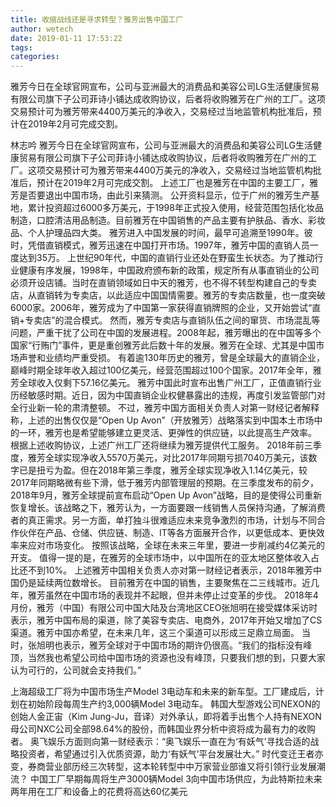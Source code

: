 ```yaml
---
title: 收缩战线还是寻求转型？雅芳出售中国工厂
author: wetech
date: 2019-01-11 17:53:22
tags: 
categories: 
---
```

雅芳今日在全球官网宣布，公司与亚洲最大的消费品和美容公司LG生活健康贸易有限公司旗下子公司菲诗小铺达成收购协议，后者将收购雅芳在广州的工厂。这项交易预计可为雅芳带来4400万美元的净收入，交易经过当地监管机构批准后，预计在2019年2月可完成交割。
<!-- more -->
林志吟
雅芳今日在全球官网宣布，公司与亚洲最大的消费品和美容公司LG生活健康贸易有限公司旗下子公司菲诗小铺达成收购协议，后者将收购雅芳在广州的工厂。这项交易预计可为雅芳带来4400万美元的净收入，交易经过当地监管机构批准后，预计在2019年2月可完成交割。
上述工厂也是雅芳在中国的主要工厂，雅芳是否要退出中国市场，由此引来猜测。
公开资料显示，位于广州的雅芳生产基地，累计投资超过6000多万美元，于1998年正式投入使用，经营范围包括化妆品制造，口腔清洁用品制造。目前雅芳在中国销售的产品主要有护肤品、香水、彩妆品、个人护理品四大类。
雅芳进入中国发展的时间，最早可追溯至1990年。彼时，凭借直销模式，雅芳迅速在中国打开市场。1997年，雅芳中国的直销人员一度达到35万。
上世纪90年代，中国的直销行业还处在野蛮生长状态。为了推动行业健康有序发展，1998年，中国政府颁布新的政策，规定所有从事直销业的公司必须开设店铺。当时在直销领域如日中天的雅芳，也不得不转型构建自己的专卖店，从直销转为专卖店，以此适应中国国情需要。雅芳的专卖店数量，也一度突破6000家。2006年，雅芳成为了中国第一家获得直销牌照的企业，又开始尝试“直销+专卖店”的混合模式。
然而，雅芳专卖店与直销队伍之间的窜货、市场混乱等问题，严重干扰了公司在中国的发展进程。2008年起，雅芳曝出的在中国等多个国家“行贿门”事件，更是重创雅芳此后数十年的发展。雅芳在全球、尤其是中国市场声誉和业绩均严重受损。
有着逾130年历史的雅芳，曾是全球最大的直销企业，巅峰时期全球年收入超过100亿美元，经营范围超过100个国家。2017年全年，雅芳全球收入仅剩下57.16亿美元。
雅芳中国此时宣布出售广州工厂，正值直销行业历经敏感时期。近日，因为中国直销企业权健暴露出的违规，再度引发监管部门对全行业新一轮的肃清整顿。
不过，雅芳中国方面相关负责人对第一财经记者解释称，上述的出售仅仅是“Open Up Avon”（开放雅芳）战略落实到中国本土市场中的一环，雅芳也是希望能够建立更灵活、更弹性的供应链，以此提高生产效率。
根据上述收购协议，上述广州工厂还将继续为雅芳提供代工服务。
2018年前三季度，雅芳全球实现净收入5570万美元，对比2017年同期亏损7040万美元，该数字已是扭亏为盈。但在2018年第三季度，雅芳全球实现净收入1.14亿美元，较2017年同期略微有些下滑，低于雅芳内部管理层的预期。在三季度发布的前夕，2018年9月，雅芳全球提前宣布启动“Open Up Avon”战略，目的是使得公司重新恢复增长。该战略之下，雅芳认为，一方面要跟一线销售人员保持沟通，了解消费者的真正需求。另一方面，单打独斗很难适应未来竞争激烈的市场，计划与不同合作伙伴在产品、仓储、供应链、制造、IT等各方面展开合作，以更低成本、更快效率来应对市场变化。
按照该战略，全球在未来三年里，要进一步削减约4亿美元的开支。
值得一提的是，在雅芳的全球市场中，以中国所在的亚太地区整体收入占比还不到10%。
上述雅芳中国相关负责人亦对第一财经记者表示，2018年雅芳中国仍是延续两位数增长。
目前雅芳在中国的销售，主要聚焦在二三线城市。近几年，雅芳虽然在中国市场的表现并不起眼，但并未停止过变革的步伐。
2018年4月份，雅芳（中国）有限公司中国大陆及台湾地区CEO张旭明在接受媒体采访时表示，雅芳中国布局的渠道，除了美容专卖店、电商外，2017年开始又增加了CS渠道。雅芳中国亦希望，在未来几年，这三个渠道可以形成三足鼎立局面。
当时，张旭明也表示，雅芳全球对于中国市场的期许仍很高。“我们的指标没有峰顶，当然我也希望公司给中国市场的资源也没有峰顶，只要我们想的到，只要大家认为可行的，公司就会支持我们。”
 
 
上海超级工厂将为中国市场生产Model 3电动车和未来的新车型。工厂建成后，计划在初始阶段每周生产约3,000辆Model 3电动车。
韩国大型游戏公司NEXON的创始人金正宙（Kim Jung-Ju，音译）对外承认，即将着手出售个人持有NEXON母公司NXC公司全部98.64%的股份，而韩国业界分析中资将成为最有力的收购者。
奥飞娱乐方面则向第一财经表示：“奥飞娱乐一直在为‘有妖气’寻找合适的战略投资者，希望通过引入优质资源，助力‘有妖气’平台发展壮大。”
时代变迁王者亦变，券商营业部历经三次转型，这本轮转型中中万家营业部谁又将引领行业发展潮流？
中国工厂早期每周将生产3000辆Model 3向中国市场供应，为此特斯拉未来两年用在工厂和设备上的花费将高达60亿美元
